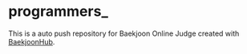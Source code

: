 # programmers_
This is a auto push repository for Baekjoon Online Judge created with [BaekjoonHub](https://github.com/BaekjoonHub/BaekjoonHub).
